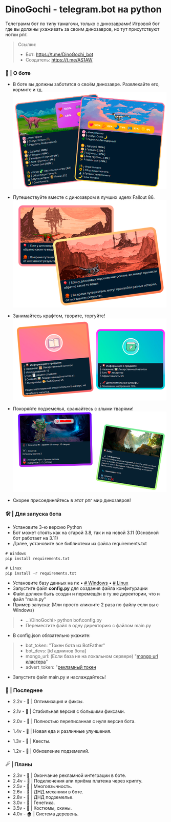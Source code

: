 # DinoGochi - telegram.bot на python
Телеграмм бот по типу тамагочи, только с динозаврами!
Игровой бот где вы должны ухаживать за своим динозавров, но тут присутствуют нотки рпг.

 > Ссылки:
 > - Бот: https://t.me/DinoGochi_bot
 > - Создатель: https://t.me/AS1AW

### 🦕 | О боте

- В боте вы должны заботится о своём динозавре. Развлекайте его, кормите и тд.
![Профиль](images/preview/profile_i.png)

- Путешествуйте вместе с динозавром в лучших идеях Fallout 86.
![Профиль](images/preview/journey_i.png)

- Занимайтесь крафтом, творите, торгуйте!
![Крафт](images/preview/craft_i.png)

- Покоряйте подземелья, сражайтесь с злыми тварями!
![Подземелья](images/preview/dungeons_i.png)

- Скорее присоединяйтесь в этот рпг мир динозавров!

### 🛠 | Для запуска бота
- Установите 3-ю версию Python
- Бот может стоять как на старой 3.8, так и на новой 3.11 (Основной бот работает на 3.11)
- Далее, установите все библиотеки из файла requirements.txt
>
    # Windows
    pip install requirements.txt

>
    # Linux
    pip install -r requirements.txt

- Установите базу данных на пк
• [# Windows](
    https://metanit.com/nosql/mongodb/1.2.php
   )
• [# Linux](
    https://www.dmosk.ru/miniinstruktions.php?mini=mongodb-ubuntu
   )
- Запустите файл **config.py** для создания файла конфигурации
- Файл должен быть создан и перемещён в ту же директории, что и файл "main.py"
- Пример запуска: (Или просто кликните 2 раза по файлу если вы с Windows)
> - ...\DinoGochi> python bot\config.py
> - Переместите файл в одну директорию с файлом main.py

- В config.json обязательно укажите: 
> - bot_token: "Токен бота из BotFather"
> - bot_devs: [id админов бота]
> - mongo_url: (Если база не на локальном сервере) "[mongo url кластера](https://gist.github.com/DeltaCoderr/0de27e6088822302dcb27db1827d64c1?permalink_comment_id=3676453)"
> - advert_token: "[рекламный токен](https://gramads.net/)

- Запустите файл main.py и наслаждайтесь!

### 📜 | Последнее

- 2.2v - 🎩 | Оптимизация и фиксы.
- 2.1v - 🍣 | Стабильная версия с большими фиксами.

- 2.0v - 🍡 | Полностью переписанная с нуля версия бота.
- 1.4v - 🌭 | Новая еда и различные улучшения.
- 1.3v - 📜 | Квесты.
- 1.2v - 🗻 | Обновление подземелий.

### ☄ | Планы

- 2.3v - 🎰 | Окончание рекламной интеграции в боте.
- 2.4v - 👑 | Подключения апи приёма платежа через крипту.
- 2.5v - 👅 | Многоязычность.
- 2.6v - 🎲 | ДНД механики в боте.
- 2.8v - 🗻 | ДНД подземелье.
- 3.0v - 🧬 | Генетика.
- 3.5v - 🧥 | Костюмы, скины.
- 4.0v - 🏠 | Система деревень.